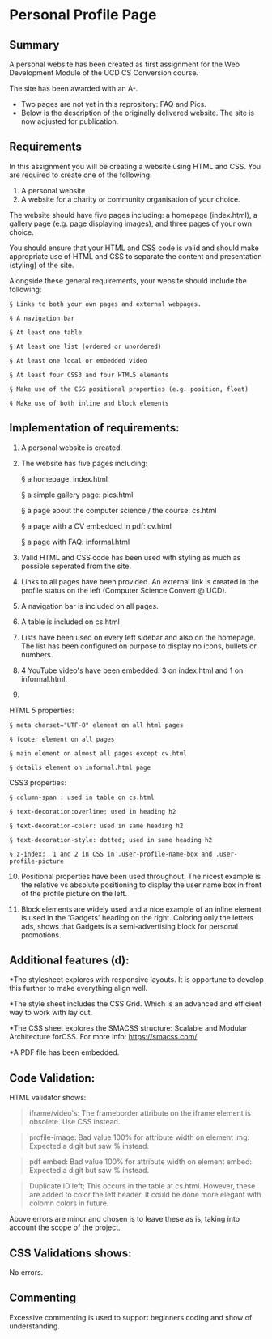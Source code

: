 # Personal Profile Page 

## Summary
A personal website has been created as first assignment for the Web Development Module
of the UCD CS Conversion course. 

The site has been awarded with an A-.

* Two pages are not yet in this reprository: FAQ and Pics.
* Below is the description of the originally delivered website. The site is now adjusted for publication.

## Requirements
In this assignment you will be creating a website using HTML and CSS.
You are required to create one of the following:
1. A personal website
2. A website for a charity or community organisation of your choice.


The website should have five pages including: a homepage (index.html), a gallery page (e.g. page displaying images), and three pages of your own choice.

You should ensure that your HTML and CSS code is valid and should make appropriate use of HTML and CSS to separate the content and presentation (styling) of the site.

Alongside these general requirements, your website should include the following:

    § Links to both your own pages and external webpages.

    § A navigation bar

    § At least one table

    § At least one list (ordered or unordered)

    § At least one local or embedded video

    § At least four CSS3 and four HTML5 elements

    § Make use of the CSS positional properties (e.g. position, float)

    § Make use of both inline and block elements


## Implementation of requirements:

1. A personal website is created.

2. The website has five pages including:

    § a homepage: index.html

    § a simple gallery page: pics.html

    § a page about the computer science / the course: cs.html

    § a page with a CV embedded in pdf: cv.html

    § a page with FAQ: informal.html

3. Valid HTML and CSS code has been used with styling as much as possible seperated from the site.

4. Links to all pages have been provided. An external link is created in the profile status on the left (Computer Science Convert @ UCD).

5. A navigation bar is included on all pages.

6. A table is included on cs.html

7. Lists have been used on every left sidebar and also on the homepage.
The list has been configured on purpose to display no icons, bullets or numbers.

8. 4 YouTube video's have been embedded. 3 on index.html and 1 on informal.html.

9. 
HTML 5 properties:

    § meta charset="UTF-8" element on all html pages

    § footer element on all pages

    § main element on almost all pages except cv.html

    § details element on informal.html page

CSS3 properties:

    § column-span : used in table on cs.html

    § text-decoration:overline; used in heading h2

    § text-decoration-color: used in same heading h2

    § text-decoration-style: dotted; used in same heading h2

    § z-index:  1 and 2 in CSS in .user-profile-name-box and .user-profile-picture

10. Positional properties have been used throughout. The nicest example is the relative vs
absolute positioning to display the user name box in front of the profile picture on the left.

11. Block elements are widely used and a nice example of an inline element is used in the 'Gadgets' heading on the right.
Coloring only the letters ads, shows that Gadgets is a semi-advertising block for personal promotions.

## Additional features (d):

*The stylesheet explores with responsive layouts. It is opportune to develop this further to make everything align well.

*The style sheet includes the CSS Grid. Which is an advanced and efficient way to work with lay out.

*The CSS sheet explores the SMACSS structure: Scalable and Modular Architecture forCSS. For more info: https://smacss.com/

*A PDF file has been embedded.

## Code Validation:

HTML validator shows:

>iframe/video's: The frameborder attribute on the iframe element is obsolete. Use CSS instead.

>profile-image: Bad value 100% for attribute width on element img: Expected a digit but saw % instead.

>pdf embed: Bad value 100% for attribute width on element embed: Expected a digit but saw % instead.

>Duplicate ID left; This occurs in the table at cs.html. However, these are added to color the left header.
It could be done more elegant with colomn colors in future.

Above errors are minor and chosen is to leave these as is, taking into account the scope of the project.

## CSS Validations shows:

No errors.

## Commenting
Excessive commenting is used to support beginners coding and show of understanding.
